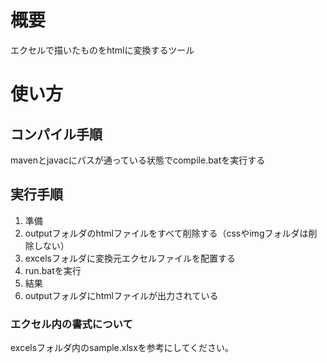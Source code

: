 # 概要 
 エクセルで描いたものをhtmlに変換するツール 
# 使い方 
## コンパイル手順 
mavenとjavacにパスが通っている状態でcompile.batを実行する 

## 実行手順 
1. 準備 
  1. outputフォルダのhtmlファイルをすべて削除する（cssやimgフォルダは削除しない） 
  1. excelsフォルダに変換元エクセルファイルを配置する 
1. run.batを実行 
1. 結果
  1. outputフォルダにhtmlファイルが出力されている

### エクセル内の書式について
excelsフォルダ内のsample.xlsxを参考にしてください。

